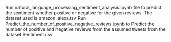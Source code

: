 Run natural_language_processing_sentiment_analysis.ipynb file to predict the sentiment whether positive or negative for the given reviews. The dataset used is amazon_alexa.tsv
Run Predict_the_number_of_positive_negative_reviews.ipynb to Predict the number of positive and negative reviews from the assumed tweets from the dataset Sentiment.csv
